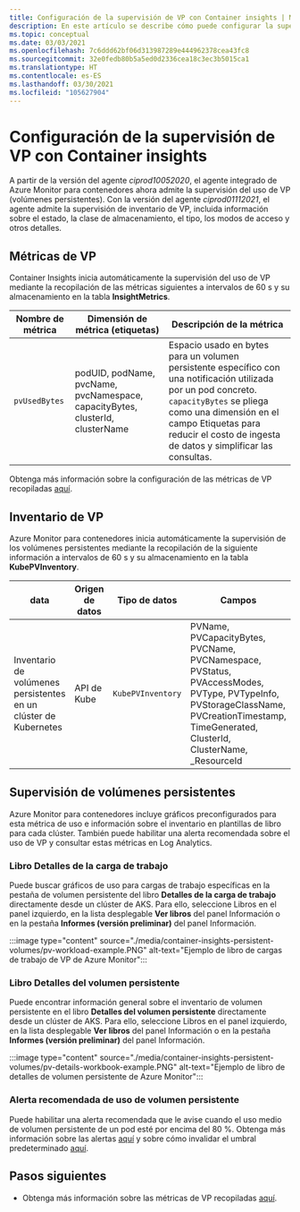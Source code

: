 ```yaml
---
title: Configuración de la supervisión de VP con Container insights | Microsoft Docs
description: En este artículo se describe cómo puede configurar la supervisión de clústeres de Kubernetes con volúmenes persistentes mediante Container Insights.
ms.topic: conceptual
ms.date: 03/03/2021
ms.openlocfilehash: 7c6ddd62bf06d313987289e444962378cea43fc8
ms.sourcegitcommit: 32e0fedb80b5a5ed0d2336cea18c3ec3b5015ca1
ms.translationtype: HT
ms.contentlocale: es-ES
ms.lasthandoff: 03/30/2021
ms.locfileid: "105627904"
---
```

# <a name="configure-pv-monitoring-with-container-insights"></a>Configuración de la supervisión de VP con Container insights

A partir de la versión del agente *ciprod10052020*, el agente integrado de Azure Monitor para contenedores ahora admite la supervisión del uso de VP (volúmenes persistentes). Con la versión del agente *ciprod01112021*, el agente admite la supervisión de inventario de VP, incluida información sobre el estado, la clase de almacenamiento, el tipo, los modos de acceso y otros detalles.
## <a name="pv-metrics"></a>Métricas de VP

Container Insights inicia automáticamente la supervisión del uso de VP mediante la recopilación de las métricas siguientes a intervalos de 60 s y su almacenamiento en la tabla **InsightMetrics**.

| Nombre de métrica | Dimensión de métrica (etiquetas) | Descripción de la métrica |
|-----|-----------|----------|
| `pvUsedBytes`| podUID, podName, pvcName, pvcNamespace, capacityBytes, clusterId, clusterName| Espacio usado en bytes para un volumen persistente específico con una notificación utilizada por un pod concreto. `capacityBytes` se pliega como una dimensión en el campo Etiquetas para reducir el costo de ingesta de datos y simplificar las consultas.|

Obtenga más información sobre la configuración de las métricas de VP recopiladas [aquí](./container-insights-agent-config.md).

## <a name="pv-inventory"></a>Inventario de VP

Azure Monitor para contenedores inicia automáticamente la supervisión de los volúmenes persistentes mediante la recopilación de la siguiente información a intervalos de 60 s y su almacenamiento en la tabla **KubePVInventory**.

|data |Origen de datos| Tipo de datos| Campos|
|-----|-----------|----------|-------|
|Inventario de volúmenes persistentes en un clúster de Kubernetes |API de Kube |`KubePVInventory` |    PVName, PVCapacityBytes, PVCName, PVCNamespace, PVStatus, PVAccessModes, PVType, PVTypeInfo, PVStorageClassName, PVCreationTimestamp, TimeGenerated, ClusterId, ClusterName, _ResourceId |

## <a name="monitor-persistent-volumes"></a>Supervisión de volúmenes persistentes

Azure Monitor para contenedores incluye gráficos preconfigurados para esta métrica de uso e información sobre el inventario en plantillas de libro para cada clúster. También puede habilitar una alerta recomendada sobre el uso de VP y consultar estas métricas en Log Analytics.  

### <a name="workload-details-workbook"></a>Libro Detalles de la carga de trabajo

Puede buscar gráficos de uso para cargas de trabajo específicas en la pestaña de volumen persistente del libro **Detalles de la carga de trabajo** directamente desde un clúster de AKS. Para ello, seleccione Libros en el panel izquierdo, en la lista desplegable **Ver libros** del panel Información o en la pestaña **Informes (versión preliminar)** del panel Información.


:::image type="content" source="./media/container-insights-persistent-volumes/pv-workload-example.PNG" alt-text="Ejemplo de libro de cargas de trabajo de VP de Azure Monitor":::

### <a name="persistent-volume-details-workbook"></a>Libro Detalles del volumen persistente

Puede encontrar información general sobre el inventario de volumen persistente en el libro **Detalles del volumen persistente** directamente desde un clúster de AKS. Para ello, seleccione Libros en el panel izquierdo, en la lista desplegable **Ver libros** del panel Información o en la pestaña **Informes (versión preliminar)** del panel Información.


:::image type="content" source="./media/container-insights-persistent-volumes/pv-details-workbook-example.PNG" alt-text="Ejemplo de libro de detalles de volumen persistente de Azure Monitor":::

### <a name="persistent-volume-usage-recommended-alert"></a>Alerta recomendada de uso de volumen persistente
Puede habilitar una alerta recomendada que le avise cuando el uso medio de volumen persistente de un pod esté por encima del 80 %. Obtenga más información sobre las alertas [aquí](./container-insights-metric-alerts.md) y sobre cómo invalidar el umbral predeterminado [aquí](./container-insights-metric-alerts.md#configure-alertable-metrics-in-configmaps).
## <a name="next-steps"></a>Pasos siguientes

- Obtenga más información sobre las métricas de VP recopiladas [aquí](./container-insights-agent-config.md).